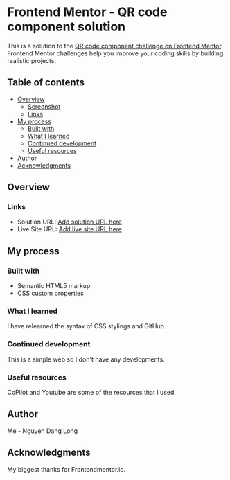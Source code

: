 # Frontend Mentor - QR code component solution

This is a solution to the [QR code component challenge on Frontend Mentor](https://www.frontendmentor.io/challenges/qr-code-component-iux_sIO_H). Frontend Mentor challenges help you improve your coding skills by building realistic projects. 

## Table of contents

- [Overview](#overview)
  - [Screenshot](#screenshot)
  - [Links](#links)
- [My process](#my-process)
  - [Built with](#built-with)
  - [What I learned](#what-i-learned)
  - [Continued development](#continued-development)
  - [Useful resources](#useful-resources)
- [Author](#author)
- [Acknowledgments](#acknowledgments)

## Overview

### Links
- Solution URL: [Add solution URL here](https://github.com/Longnd2525/qr-code-component-main)
- Live Site URL: [Add live site URL here](https://friendly-profiterole-656715.netlify.app/)

## My process

### Built with

- Semantic HTML5 markup
- CSS custom properties

### What I learned

 I have relearned the syntax of CSS stylings and GitHub.

### Continued development

 This is a simple web so I don't have any developments.

### Useful resources

 CoPilot and Youtube are some of the resources that I used.


## Author
 Me - Nguyen Dang Long

## Acknowledgments

 My biggest thanks for Frontendmentor.io.

